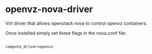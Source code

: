 openvz-nova-driver
==================

Virt driver that allows openstack nova to control openvz containers.

Once installed simply set these flags in the nova.conf file:

<code>
compute_driver=openvz
</code>

